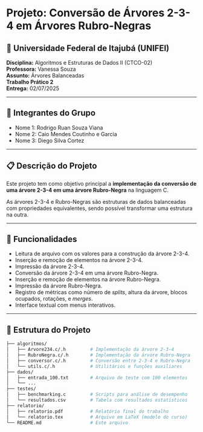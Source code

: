 # Projeto: Conversão de Árvores 2-3-4 em Árvores Rubro-Negras

## 🏫 Universidade Federal de Itajubá (UNIFEI)  
**Disciplina:** Algoritmos e Estruturas de Dados II (CTCO-02)  
**Professora:** Vanessa Souza  
**Assunto:** Árvores Balanceadas  
**Trabalho Prático 2**  
**Entrega:** 02/07/2025  

---

## 👥 Integrantes do Grupo

- Nome 1: Rodrigo Ruan Souza Viana
- Nome 2: Caio Mendes Coutinho e Garcia
- Nome 3: Diego Silva Cortez

---

## 📋 Descrição do Projeto

Este projeto tem como objetivo principal a **implementação da conversão de uma árvore 2-3-4 em uma árvore Rubro-Negra** na linguagem C.  

As árvores 2-3-4 e Rubro-Negras são estruturas de dados balanceadas com propriedades equivalentes, sendo possível transformar uma estrutura na outra.

---

## 📌 Funcionalidades

- Leitura de arquivo com os valores para a construção da árvore 2-3-4.
- Inserção e remoção de elementos na árvore 2-3-4.
- Impressão da árvore 2-3-4.
- Conversão da árvore 2-3-4 em uma árvore Rubro-Negra.
- Inserção e remoção de elementos na árvore Rubro-Negra.
- Impressão da árvore Rubro-Negra.
- Registro de métricas como número de *splits*, altura da árvore, blocos ocupados, rotações, e *merges*.
- Interface textual com menus interativos.

---

## 📂 Estrutura do Projeto

```bash
├── algoritmos/
│   ├── Arvore234.c/.h         # Implementação da árvore 2-3-4
│   ├── RubroNegra.c/.h        # Implementação da árvore Rubro-Negra
│   ├── conversor.c/.h         # Conversão entre 2-3-4 e Rubro-Negra
│   └── utils.c/.h             # Utilitários e funções auxiliares
├── dados/
│   ├── entrada_100.txt        # Arquivo de teste com 100 elementos
│   └── ...
├── testes/
│   ├── benchmarking.c         # Scripts para análise de desempenho
│   └── resultados.csv         # Tabela com resultados estatísticos
├── relatorio/
│   ├── relatorio.pdf          # Relatório final do trabalho
│   └── relatorio.tex          # Arquivo em LaTeX (modelo do curso)
└── README.md                  # Este arquivo
